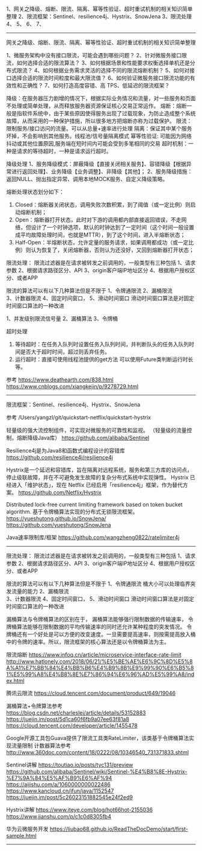 1、网关之降级、熔断、限流、隔离、幂等性验证、超时重试机制的相关知识简单整理
2、限流框架：Sentinel、resilience4j、Hystrix、SnowJena
3、限流处理
4、
5、
6、
7、


---------------------------------------------------------------------------------------------------------------------

网关之降级、熔断、限流、隔离、幂等性验证、超时重试机制的相关知识简单整理

1、微服务架构中没有接口限流，可能会遇到哪些问题？
2、针对微服务接口限流，如何选择合适的限流算法？
3、如何根据场景和性能要求权衡选择单机还是分布式限流？
4、如何根据业务需求灵活的选择不同的限流熔断机制？
5、如何对接口选择合适的限流时间粒度和最大限流值？
6、如何验证微服务接口限流功能的有效性和正确性？
7、如何打造高度容错、高 TPS、低延迟的限流框架？


降级：在服务器压力剧增的情况下，根据实际业务情况和流量，对一些服务和页面不处理或简单处理，从而释放服务器资源保证核心交易正常运作。
熔断：熔断一般是指软件系统中，由于某些原因使得服务出现了过载现象，为防止造成整个系统故障，从而采用的一种保护措施，所以很多地方把熔断亦称为过载保护。
限流：限制服务/接口访问的流量。可以从总量+速率进行处理
隔离：保证其中某个服务坏掉，不会影响到其他服务。线程池/信号量隔离模式
幂等性验证: 可能因为网络抖动或其他位置原因,服务端在短时间内可能会受到多笔相同的交易
超时机制：一种是请求的等待超时，一种是请求运行超时。



降级处理
1、服务降级模式：屏蔽降级【直接关闭相关服务】、容错降级【根据异常进行返回处理】、业务降级【业务调整】、非降级【其他】；
2、服务降级措施：返回NULL、抛出指定异常、调用本地MOCK服务、自定义降级策略。



熔断处理状态划分如下：
1. Closed：熔断器关闭状态，调用失败次数积累，到了阈值（或一定比例）则启动熔断机制；
2. Open：熔断器打开状态，此时对下游的调用都内部直接返回错误，不走网络，但设计了一个时钟选项，默认的时钟达到了一定时间（这个时间一般设置成平均故障处理时间，也就是MTTR），到了这个时间，进入半熔断状态；
3. Half-Open：半熔断状态，允许定量的服务请求，如果调用都成功（或一定比例）则认为恢复了，关闭熔断器，否则认为还没好，又回到熔断器打开状态；



限流处理：
限流过滤器是在请求被转发之前调用的，一般类型有三种包括
1、请求参数
2、根据请求路径区分、API
3、origin客户端IP地址区分
4、根据用户授权区分、或者APP

限流的算法可以有以下几种算法但是不限于
1、令牌通限流	
2、漏桶限流	
3、计数器限流
4、固定时间窗口，
5、滑动时间窗口	滑动时间窗口算法是对固定时间窗口算法的一种改进


1、并发级别限流信号量
2、漏桶算法
3、令牌桶




超时处理
1. 等待超时：在任务入队列时设置任务入队列时间，并判断队头的任务入队列时间是否大于超时时间，超过则丢弃任务。
2. 运行超时：直接可使用线程池提供的get方法
可以使用Future类判断运行时长等。


参考
https://www.deathearth.com/838.html
https://www.cnblogs.com/xiangkejin/p/9278729.html


---------------------------------------------------------------------------------------------------------------------

限流框架：Sentinel、resilience4j、Hystrix、SnowJena

参考
/Users/yangzl/git/quickstart-netflix/quickstart-hystrix


轻量级的强大流控制组件，可实现对微服务的可靠性和监视。 （轻量级的流量控制，熔断降级Java库）
https://github.com/alibaba/Sentinel


Resilience4j是为Java8和函数式编程设计的容错库
https://github.com/resilience4j/resilience4j


Hystrix是一个延迟和容错库，旨在隔离对远程系统，服务和第三方库的访问点，停止级联故障，并在不可避免发生故障的复杂分布式系统中实现弹性。
Hystrix 已经进入「维护状态」，现在 Netflix 已经启用「resilience4j」框架，作为替代方案。
https://github.com/Netflix/Hystrix


Distributed lock-free current limiting framework based on token bucket algorithm.
基于令牌桶算法实现的分布式无锁限流框架。 
https://yueshutong.github.io/SnowJena/
https://github.com/yueshutong/SnowJena


Java速率限制库/框架
https://github.com/wangzheng0822/ratelimiter4j

---------------------------------------------------------------------------------------------------------------------

限流处理：
限流过滤器是在请求被转发之前调用的，一般类型有三种包括
1、请求参数
2、根据请求路径区分、API
3、origin客户端IP地址区分
4、根据用户授权区分、或者APP

限流的算法可以有以下几种算法但是不限于
1、令牌通限流	桶大小可以处理临界突发流量的能力
2、漏桶限流	
3、计数器限流
4、固定时间窗口，
5、滑动时间窗口	滑动时间窗口算法是对固定时间窗口算法的一种改进


漏桶算法与令牌桶算法的区别在于，
漏桶算法能够强行限制数据的传输速率，
令牌桶算法能够在限制数据的平均传输速率的同时还允许某种程度的突发情况。
令牌桶还有一个好处是可以方便的改变速度。一旦需要提高速率，则按需提高放入桶中的令牌的速率。所以，限流框架的核心算法还是以令牌桶算法为主。



限流熔断
https://www.infoq.cn/article/microservice-interface-rate-limit
http://www.hatlonely.com/2018/06/21/%E5%BE%AE%E6%9C%8D%E5%8A%A1%E7%BB%84%E4%BB%B6%E4%B9%8B%E9%99%90%E6%B5%81%E5%99%A8%E4%B8%8E%E7%86%94%E6%96%AD%E5%99%A8/index.html

腾讯云限流
https://cloud.tencent.com/document/product/649/19046


漏桶算法+令牌算法参考
https://blog.csdn.net/charleslei/article/details/53152883
https://juejin.im/post/5d1ca60f6fb9a07ee63f81a8
https://cloud.tencent.com/developer/article/1455478


Google开源工具包Guava提供了限流工具类RateLimiter，该类基于令牌桶算法实现流量限制
计数器算法参考
http://www.360doc.com/content/18/0222/08/10346540_731371833.shtml



Sentinel讲解
https://toutiao.io/posts/tyc131/preview
https://github.com/alibaba/Sentinel/wiki/Sentinel-%E4%B8%8E-Hystrix-%E7%9A%84%E5%AF%B9%E6%AF%94
https://aijishu.com/a/1060000000022486
https://www.kancloud.cn/jfun/java/1152547
https://juejin.im/post/5c26023151882545e24f2ed9



Hystrix讲解
https://www.iteye.com/blog/hot66hot-2155036
https://www.jianshu.com/p/c1c0d8305fb4


华为云微服务开发
https://liubao68.github.io/ReadTheDocDemo/start/first-sample.html



---------------------------------------------------------------------------------------------------------------------


